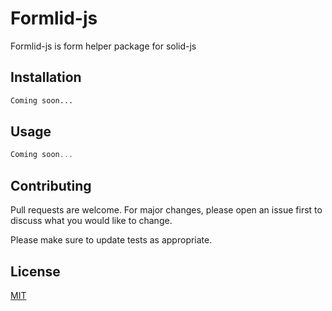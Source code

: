# Formlid-js

Formlid-js is form helper package for solid-js

## Installation

```bash
Coming soon... 
```

## Usage

```Typescript
Coming soon... 
```

## Contributing

Pull requests are welcome. For major changes, please open an issue first
to discuss what you would like to change.

Please make sure to update tests as appropriate.

## License

[MIT](https://choosealicense.com/licenses/mit/)